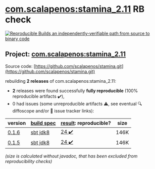 [com.scalapenos:stamina_2.11](https://central.sonatype.com/artifact/com.scalapenos/stamina_2.11/0.1.6/versions) RB check
=======

[![Reproducible Builds](https://reproducible-builds.org/images/logos/rb.svg) an independently-verifiable path from source to binary code](https://reproducible-builds.org/)

## Project: [com.scalapenos:stamina_2.11](https://central.sonatype.com/artifact/com.scalapenos/stamina_2.11/0.1.6/versions)

Source code: [https://github.com/scalapenos/stamina.git](https://github.com/scalapenos/stamina.git)

rebuilding **2 releases** of com.scalapenos:stamina_2.11:
- **2** releases were found successfully **fully reproducible** (100% reproducible artifacts :heavy_check_mark:),
- 0 had issues (some unreproducible artifacts :warning:, see eventual :mag: diffoscope and/or :memo: issue tracker links):

| version | [build spec](/BUILDSPEC.md) | [result](https://reproducible-builds.org/docs/jvm/): reproducible? | size |
| -- | --------- | ------ | -- |
| [0.1.6](https://central.sonatype.com/artifact/com.scalapenos/stamina_2.11/0.1.6/pom) | [sbt jdk8](stamina-0.1.6.buildspec) | [24 :heavy_check_mark: ](stamina-0.1.6.buildcompare) | 146K |
| [0.1.5](https://central.sonatype.com/artifact/com.scalapenos/stamina_2.11/0.1.5/pom) | [sbt jdk8](stamina-0.1.5.buildspec) | [24 :heavy_check_mark: ](stamina-0.1.5.buildcompare) | 146K |

<i>(size is calculated without javadoc, that has been excluded from reproducibility checks)</i>
